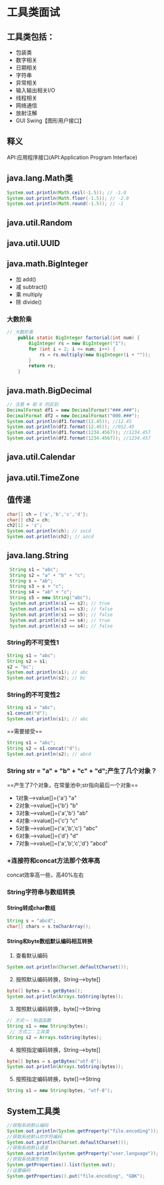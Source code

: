# 工具类面试
## 工具类包括：
- 包装类
- 数字相关
- 日期相关
- 字符串
- 异常相关
- 输入输出相关I/O
- 线程相关
- 网络通信
- 放射注解
- GUI Swing【图形用户接口】
## 释义
API:应用程序接口(API:Application Program Interface)

## java.lang.Math类
```java
System.out.println(Math.ceil(-1.5)); // -1.0
System.out.println(Math.floor(-1.5)); // -2.0
System.out.println(Math.round(-1.5)); // -1
```
## java.util.Random

## java.util.UUID

## java.math.BigInteger
- 加 add()
- 减 subtract()
- 乘 multiply
- 除 divide()
### 大数阶乘
```java
// 大数阶乘
    public static BigInteger factorial(int num) {
        BigInteger rs = new BigInteger("1");
        for (int i = 2; i <= num; i++) {
            rs = rs.multiply(new BigInteger(i + ""));
        }
        return rs;
    }
```
## java.math.BigDecimal
```java
// 注意 # 和 0 的区别
DecimalFormat df1 = new DecimalFormat("###.###");
DecimalFormat df2 = new DecimalFormat("000.###");
System.out.println(df1.format(12.45)); //12.45
System.out.println(df2.format(12.45)); //012.45
System.out.println(df1.format(1234.4567)); //1234.457
System.out.println(df2.format(1234.4567)); //1234.457
```
## java.util.Calendar

## java.util.TimeZone

## 值传递
```java
char[] ch = {'a','b','c','d'};
char[] ch2 = ch;
ch2[1] = 'z';
System.out.println(ch); // zxcd
System.out.println(ch2); // azcd
```

## java.lang.String
```java
 String s1 = "abc";
 String s2 = "a" + "b" + "c";
 String s = "ab";
 String s3 = s + "c";
 String s4 = "ab" + "c";
 String s5 = new String("abc");
 System.out.println(s1 == s2); // true
 System.out.println(s1 == s3); // false
 System.out.println(s1 == s5); // false
 System.out.println(s2 == s4); // true
 System.out.println(s3 == s4); // false
```
### String的不可变性1
```java
String s1 = "abc";
String s2 = s1;
s2 = "bc";
System.out.println(s1); // abc
System.out.println(s2); // bc
```
### String的不可变性2
```java
String s1 = "abc";
s1.concat("d");
System.out.println(s1); // abc
```
==需要接受==
```java
String s1 = "abc";
String s2 = s1.concat("d");
System.out.println(s2); // abcd
```
### String str = "a" + "b" + "c" + "d";产生了几个对象？
==产生了7个对象，在常量池中;str指向最后一个对象==
- 1对象-->value[]={'a'}  "a"
- 2对象-->value[]={'b'}  "b"
- 3对象-->value[]={'a','b'}  "ab"
- 4对象-->value[]={'c'}  "c"
- 5对象-->value[]={'a','b','c'} "abc"
- 6对象-->value[]={'d'}  "d"
- 7对象-->value[]={'a','b','c','d'}  "abcd"
### +连接符和concat方法那个效率高
concat效率高一些，高40%左右

### String字符串与数组转换
#### String转成char数组
```java
String s = "abcd";
char[] chars = s.toCharArray();
```
#### String和byte数组默认编码相互转换
1. 查看默认编码
```java
System.out.println(Charset.defaultCharset());
```
2. 按照默认编码转换，String-->byte[]
```java
byte[] bytes = s.getBytes();
System.out.println(Arrays.toString(bytes));
```
3. 按照默认编码转换，byte[]-->String
```java
// 方式一：构造函数
String s1 = new String(bytes);
 // 方式二：工具类
String s2 = Arrays.toString(bytes);
```
4. 按照指定编码转换，String-->byte[]
```java
byte[] bytes = s.getBytes("utf-8");
System.out.println(Arrays.toString(bytes));
```
5. 按照指定编码转换，byte[]-->String
```java
String s1 = new String(bytes, "utf-8");
```

## System工具类
```java
//获取系统默认编码
System.out.println(System.getProperty("file.encoding"));
//获取系统默认的字符编码
System.out.println(Charset.defaultCharset());
//获取系统默认语言
System.out.println(System.getProperty("user.language"));
//获取系统属性列表
System.getProperties().list(System.out);
//设置编码
System.getProperties().put("file.encoding", "GBK");
```
